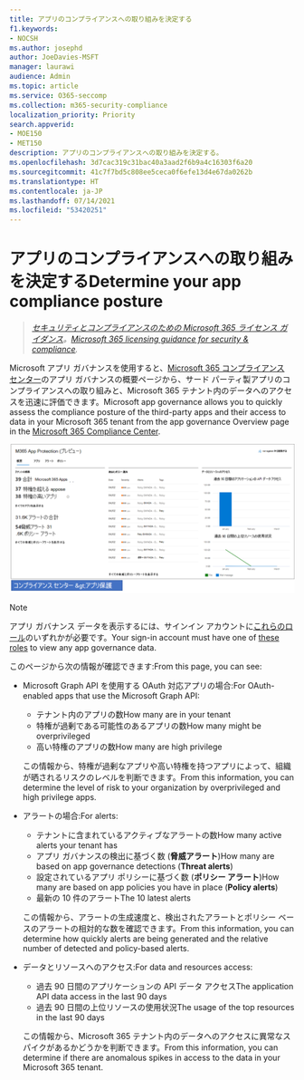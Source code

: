 ```yaml
---
title: アプリのコンプライアンスへの取り組みを決定する
f1.keywords:
- NOCSH
ms.author: josephd
author: JoeDavies-MSFT
manager: laurawi
audience: Admin
ms.topic: article
ms.service: O365-seccomp
ms.collection: m365-security-compliance
localization_priority: Priority
search.appverid:
- MOE150
- MET150
description: アプリのコンプライアンスへの取り組みを決定する。
ms.openlocfilehash: 3d7cac319c31bac40a3aad2f6b9a4c16303f6a20
ms.sourcegitcommit: 41c7f7bd5c808ee5ceca0f6efe13d4e67da0262b
ms.translationtype: HT
ms.contentlocale: ja-JP
ms.lasthandoff: 07/14/2021
ms.locfileid: "53420251"
---
```

# <a name="determine-your-app-compliance-posture"></a><span data-ttu-id="b7b32-103">アプリのコンプライアンスへの取り組みを決定する</span><span class="sxs-lookup"><span data-stu-id="b7b32-103">Determine your app compliance posture</span></span>

><span data-ttu-id="b7b32-104">*[セキュリティとコンプライアンスのための Microsoft 365 ライセンス ガイダンス](https://aka.ms/ComplianceSD)。*</span><span class="sxs-lookup"><span data-stu-id="b7b32-104">*[Microsoft 365 licensing guidance for security & compliance](https://aka.ms/ComplianceSD).*</span></span>

<span data-ttu-id="b7b32-105">Microsoft アプリ ガバナンスを使用すると、[Microsoft 365 コンプライアンス センター](https://compliance.microsoft.com/appgovernance)のアプリ ガバナンスの概要ページから、サード パーティ製アプリのコンプライアンスへの取り組みと、Microsoft 365 テナント内のデータへのアクセスを迅速に評価できます。</span><span class="sxs-lookup"><span data-stu-id="b7b32-105">Microsoft app governance allows you to quickly assess the compliance posture of the third-party apps and their access to data in your Microsoft 365 tenant from the app governance Overview page in the [Microsoft 365 Compliance Center](https://compliance.microsoft.com/appgovernance).</span></span>

![Microsoft 365 コンプライアンス センターの [アプリ ガバナンス概要] ページ](..\media\manage-app-protection-governance\mapg-cc-overview.png)

>[!Note]
> <span data-ttu-id="b7b32-107">アプリ ガバナンス データを表示するには、サインイン アカウントに[これらのロール](app-governance-get-started.md#administrator-roles)のいずれかが必要です。</span><span class="sxs-lookup"><span data-stu-id="b7b32-107">Your sign-in account must have one of [these roles](app-governance-get-started.md#administrator-roles) to view any app governance data.</span></span>
>

<span data-ttu-id="b7b32-108">このページから次の情報が確認できます:</span><span class="sxs-lookup"><span data-stu-id="b7b32-108">From this page, you can see:</span></span>

- <span data-ttu-id="b7b32-109">Microsoft Graph API を使用する OAuth 対応アプリの場合:</span><span class="sxs-lookup"><span data-stu-id="b7b32-109">For OAuth-enabled apps that use the Microsoft Graph API:</span></span>

  - <span data-ttu-id="b7b32-110">テナント内のアプリの数</span><span class="sxs-lookup"><span data-stu-id="b7b32-110">How many are in your tenant</span></span>
  - <span data-ttu-id="b7b32-111">特権が過剰である可能性のあるアプリの数</span><span class="sxs-lookup"><span data-stu-id="b7b32-111">How many might be overprivileged</span></span>
  - <span data-ttu-id="b7b32-112">高い特権のアプリの数</span><span class="sxs-lookup"><span data-stu-id="b7b32-112">How many are high privilege</span></span>

  <span data-ttu-id="b7b32-113">この情報から、特権が過剰なアプリや高い特権を持つアプリによって、組織が晒されるリスクのレベルを判断できます。</span><span class="sxs-lookup"><span data-stu-id="b7b32-113">From this information, you can determine the level of risk to your organization by overprivileged and high privilege apps.</span></span>

- <span data-ttu-id="b7b32-114">アラートの場合:</span><span class="sxs-lookup"><span data-stu-id="b7b32-114">For alerts:</span></span>

  - <span data-ttu-id="b7b32-115">テナントに含まれているアクティブなアラートの数</span><span class="sxs-lookup"><span data-stu-id="b7b32-115">How many active alerts your tenant has</span></span>
  - <span data-ttu-id="b7b32-116">アプリ ガバナンスの検出に基づく数 (**脅威アラート**)</span><span class="sxs-lookup"><span data-stu-id="b7b32-116">How many are based on app governance detections (**Threat alerts**)</span></span>
  - <span data-ttu-id="b7b32-117">設定されているアプリ ポリシーに基づく数 (**ポリシー アラート**)</span><span class="sxs-lookup"><span data-stu-id="b7b32-117">How many are based on app policies you have in place (**Policy alerts**)</span></span>
  - <span data-ttu-id="b7b32-118">最新の 10 件のアラート</span><span class="sxs-lookup"><span data-stu-id="b7b32-118">The 10 latest alerts</span></span>

  <span data-ttu-id="b7b32-119">この情報から、アラートの生成速度と、検出されたアラートとポリシー ベースのアラートの相対的な数を確認できます。</span><span class="sxs-lookup"><span data-stu-id="b7b32-119">From this information, you can determine how quickly alerts are being generated and the relative number of detected and policy-based alerts.</span></span>

- <span data-ttu-id="b7b32-120">データとリソースへのアクセス:</span><span class="sxs-lookup"><span data-stu-id="b7b32-120">For data and resources access:</span></span>

  - <span data-ttu-id="b7b32-121">過去 90 日間のアプリケーションの API データ アクセス</span><span class="sxs-lookup"><span data-stu-id="b7b32-121">The application API data access in the last 90 days</span></span>
  - <span data-ttu-id="b7b32-122">過去 90 日間の上位リソースの使用状況</span><span class="sxs-lookup"><span data-stu-id="b7b32-122">The usage of the top resources in the last 90 days</span></span>

  <span data-ttu-id="b7b32-123">この情報から、Microsoft 365 テナント内のデータへのアクセスに異常なスパイクがあるかどうかを判断できます。</span><span class="sxs-lookup"><span data-stu-id="b7b32-123">From this information, you can determine if there are anomalous spikes in access to the data in your Microsoft 365 tenant.</span></span>
